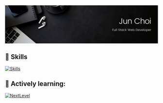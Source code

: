 ![Jun Cover](https://github.com/JunChoii/JunChoii/blob/main/Jun_banner.png)


## 🔭 Skills
[![Skills](https://skillicons.dev/icons?i=js,react,nodejs,php,dotnet,tailwind,html,css,sqlite)](https://skillicons.dev)

## 🌱 Actively learning:
[![NextLevel](https://skillicons.dev/icons?i=python,unity,tensorflow,vercel)](https://skillicons.dev)

<!--
Here are some ideas to get you started:

-  I’m currently learning ...
- 👯 I’m looking to collaborate on ...
- 🤔 I’m looking for help with ...
- 💬 Ask me about ...
- 📫 How to reach me: ...
- 😄 Pronouns: ...
- ⚡ Fun fact: ...
-->
